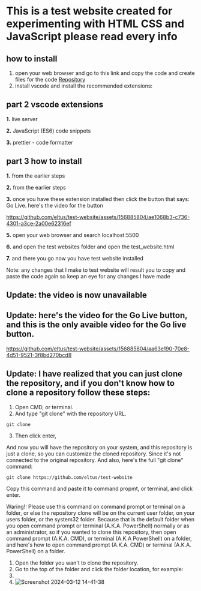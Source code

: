 # This is a test website created for experimenting with HTML CSS and JavaScript please read every info

## how to install
1. open your web browser and go to this link and copy the code and create files for the code [Repository](https://github.com/eltus/test-website)
2. install vscode and install the recommended extensions:

## part 2 vscode extensions
**1.** live server

**2.** JavaScript (ES6) code snippets

**3.** prettier - code formatter


## part 3 how to install
**1.** from the earlier steps

**2.** from the earlier steps

**3.** once you have these extension installed then click the button that says: Go Live.
here's the video for the button


https://github.com/eltus/test-website/assets/156885804/ae1068b3-c736-4301-a3ce-2a00e62316ef

**5.** open your web browser and search localhost:5500

**6.** and open the test websites folder and open the test_website.html

**7.** and there you go now you have test website installed

Note: any changes that I make to test website will result you to copy and paste the code again so keep an eye for any changes I have made


## Update: the video is now unavailable

## Update: here's the video for the Go Live button, and this is the only avaible video for the Go live button.


https://github.com/eltus/test-website/assets/156885804/aa63e190-70e8-4d51-9521-3f8bd270bcd8

## Update: I have realized that you can just clone the repository, and if you don't know how to clone a repository follow these steps:
1. Open CMD, or terminal.
2. And type "git clone" with the repository URL.
```
git clone
```
3. Then click enter,

And now you will have the repository on your system, and this repository is just a clone, so you can customize the cloned repository. Since it's not connected to the original repository. And also, here's the full "git clone" command:
```
git clone https://github.com/eltus/test-website
```
Copy this command and paste it to command propmt, or terminal, and click enter.

Waring!: Please use this command on command prompt or terminal on a folder, or else the repository clone will be on the current user folder, on your users folder, or the system32 folder. Because that is the default folder when you open command prompt or terminal (A.K.A. PowerShell) normally or as an administrator, so if you wanted to clone this repository, then open command prompt (A.K.A. CMD), or terminal (A.K.A PowerShell) on a folder, and here's how to open command prompt (A.K.A. CMD) or terminal (A.K.A. PowerShell) on a folder.

1. Open the folder you wan't to clone the repository.
2. Go to the top of the folder and click the folder location, for example:
3. 
4. ![Screenshot 2024-03-12 14-41-38](https://github.com/eltus/test-website/assets/156885804/e140c29a-ed8f-478d-b908-6ad31ed363d7)
